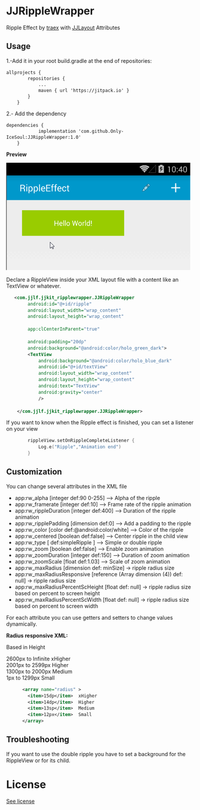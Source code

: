 JJRippleWrapper
==========

Ripple Effect by [traex](https://github.com/traex) with [JJLayout](https://github.com/Only-IceSoul/JJLayout/blob/master/README.md) Attributes


## Usage

1.-Add it in your root build.gradle at the end of repositories:
```
allprojects {
		repositories {
			...
			maven { url 'https://jitpack.io' }
		}
	}
```
2.- Add the dependency
```
dependencies {
	        implementation 'com.github.Only-IceSoul:JJRippleWrapper:1.0'
	}
```


**Preview**

![demo](assets/demo.gif)



Declare a RippleView inside your XML layout file with a content like an TextView or whatever.


```xml
   <com.jjlf.jjkit_ripplewrapper.JJRippleWrapper
        android:id="@+id/ripple"
        android:layout_width="wrap_content"
        android:layout_height="wrap_content"

        app:clCenterInParent="true"

        android:padding="20dp"
        android:background="@android:color/holo_green_dark">
        <TextView
            android:background="@android:color/holo_blue_dark"
            android:id="@+id/textView"
            android:layout_width="wrap_content"
            android:layout_height="wrap_content"
            android:text="TextView"
            android:gravity="center"
            />

    </com.jjlf.jjkit_ripplewrapper.JJRippleWrapper>

```

If you want to know when the Ripple effect is finished, you can set a listener on your view

```kotlin
        rippleView.setOnRippleCompleteListener {
            Log.e("Ripple","Animation end")
        }
```


## Customization

You can change several attributes in the XML file

* app:rw_alpha [integer def:90 0-255] --> Alpha of the ripple
* app:rw_framerate [integer def:10] --> Frame rate of the ripple animation
* app:rw_rippleDuration [integer def:400] --> Duration of the ripple animation
* app:rw_ripplePadding [dimension def:0] --> Add a padding to the ripple
* app:rw_color [color def:@android:color/white] --> Color of the ripple
* app:rw_centered [boolean def:false] --> Center ripple in the child view
* app:rw_type [ def:simpleRipple ] --> Simple or double ripple
* app:rw_zoom [boolean def:false] --> Enable zoom animation
* app:rw_zoomDuration [integer def:150] --> Duration of zoom animation
* app:rw_zoomScale [float def:1.03] --> Scale of zoom animation
* app:rw_maxRadius [dimension def: minSize] -> ripple radius size
* app:rw_maxRadiusResponsive [reference (Array dimension (4))  def: null] -> ripple radius size
* app:rw_maxRadiusPercentScHeight [float def: null] -> ripple radius size based on percent to screen height
* app:rw_maxRadiusPercentScWidth [float def: null] -> ripple radius size based on percent to screen width


For each attribute you can use getters and setters to change values dynamically.


 **Radius responsive XML:**


 Based in Height

2600px to Infinite xHigher  
2001px to 2599px Higher  
1300px to 2000px Medium  
1px to 1299px Small  

```xml
      <array name="radius" >
        <item>15dp</item>  xHigher
        <item>14dp</item>  Higher
        <item>13sp</item>  Medium
        <item>12px</item>  Small
      </array>
```


## Troubleshooting

If you want to use the double ripple you have to set a background for the RippleView or for its child.


# License

[See license](https://github.com/Only-IceSoul/JJRippleWrapper/blob/master/LICENSE)